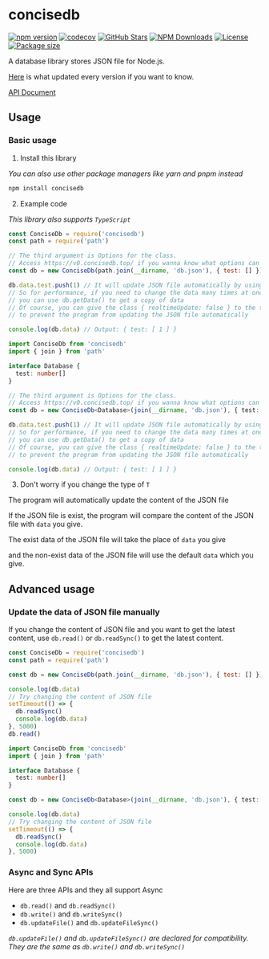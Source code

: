 # concisedb

[![npm version](https://badge.fury.io/js/concisedb.svg)](https://badge.fury.io/js/concisedb)
[![codecov](https://codecov.io/gh/Rotten-LKZ/concisedb/branch/pub/graph/badge.svg?token=6WFQG040FA)](https://codecov.io/gh/Rotten-LKZ/concisedb)
[![GitHub Stars](https://badgen.net/github/stars/Rotten-LKZ/concisedb)](https://github.com/Rotten-LKZ/concisedb)
[![NPM Downloads](https://badgen.net/npm/dt/concisedb)](https://www.npmjs.com/package/concisedb)
[![License](https://img.shields.io/npm/l/concisedb)](https://github.com/Rotten-LKZ/concisedb/blob/main/LICENSE)
[![Package size](https://img.shields.io/bundlephobia/min/concisedb)](https://www.npmjs.com/package/concisedb)

A database library stores JSON file for Node.js.

[Here](https://github.com/Rotten-LKZ/concisedb/blob/main/update.md) is what updated every version if you want to know.

[API Document](https://v0.concisedb.top/)

## Usage

### Basic usage

1. Install this library

*You can also use other package managers like yarn and pnpm instead*

```bash
npm install concisedb
```

2. Example code

*This library also supports `TypeScript`*

```javascript
const ConciseDb = require('concisedb')
const path = require('path')

// The third argument is Options for the class. 
// Access https://v0.concisedb.top/ if you wanna know what options can change
const db = new ConciseDb(path.join(__dirname, 'db.json'), { test: [] })

db.data.test.push(1) // It will update JSON file automatically by using Proxy
// So for performance, if you need to change the data many times at once
// you can use db.getData() to get a copy of data
// Of course, you can give the class { realtimeUpdate: false } to the third argument
// to prevent the program from updating the JSON file automatically

console.log(db.data) // Output: { test: [ 1 ] }
```

```typescript
import ConciseDb from 'concisedb'
import { join } from 'path'

interface Database {
  test: number[]
}

// The third argument is Options for the class. 
// Access https://v0.concisedb.top/ if you wanna know what options can change
const db = new ConciseDb<Database>(join(__dirname, 'db.json'), { test: [] })

db.data.test.push(1) // It will update JSON file automatically by using Proxy
// So for performance, if you need to change the data many times at once
// you can use db.getData() to get a copy of data
// Of course, you can give the class { realtimeUpdate: false } to the third argument
// to prevent the program from updating the JSON file automatically

console.log(db.data) // Output: { test: [ 1 ] }
```

3. Don't worry if you change the type of `T`

  The program will automatically update the content of the JSON file

  If the JSON file is exist, the program will compare the content of the JSON file with `data` you give. 

  The exist data of the JSON file will take the place of `data` you give

  and the non-exist data of the JSON file will use the default `data` which you give.

## Advanced usage

### Update the data of JSON file manually

If you change the content of JSON file and you want to get the latest content, use `db.read()` or `db.readSync()` to get the latest content.

```javascript
const ConciseDb = require('concisedb')
const path = require('path')

const db = new ConciseDb(path.join(__dirname, 'db.json'), { test: [] })

console.log(db.data)
// Try changing the content of JSON file
setTimeout(() => {
  db.readSync()
  console.log(db.data)
}, 5000)
db.read()
```

```typescript
import ConciseDb from 'concisedb'
import { join } from 'path'

interface Database {
  test: number[]
}

const db = new ConciseDb<Database>(join(__dirname, 'db.json'), { test: [] })

console.log(db.data)
// Try changing the content of JSON file
setTimeout(() => {
  db.readSync()
  console.log(db.data)
}, 5000)
```

### Async and Sync APIs

Here are three APIs and they all support Async

- `db.read()` and `db.readSync()`
- `db.write()` and `db.writeSync()`
- `db.updateFile()` and `db.updateFileSync()`

*`db.updateFile()` and `db.updateFileSync()` are declared for compatibility. They are the same as `db.write()` and `db.writeSync()`*
